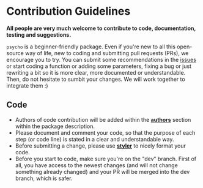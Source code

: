# Contribution Guidelines
**All people are very much welcome to contribute to code, documentation, testing and suggestions.**

`psycho` is a beginner-friendly package. Even if you're new to all this open-source way of life, new to coding and submitting pull requests (PRs), we encourage you to try. You can submit some recommendations in the [issues](https://github.com/neuropsychology/psycho.R/issues) or start coding a function or adding some parameters, fixing a bug or just rewriting a bit so it is more clear, more documented or understandable. Then, do not hesitate to sumbit your changes. We will work together to integrate them :)

## Code
- Authors of code contribution will be added within the [**authors**](https://github.com/neuropsychology/psycho.R/blob/master/DESCRIPTION) section within the package description.
- Please document and comment your code, so that the purpose of each step (or code line) is stated in a clear and understandable way.
- Before submitting a change, please use [**styler**](https://github.com/r-lib/styler) to nicely format your code.
- Before you start to code, make sure you're on the "dev" branch. First of all, you have access to the newest changes (and will not change something already changed) and your PR will be merged into the dev branch, which is safer.